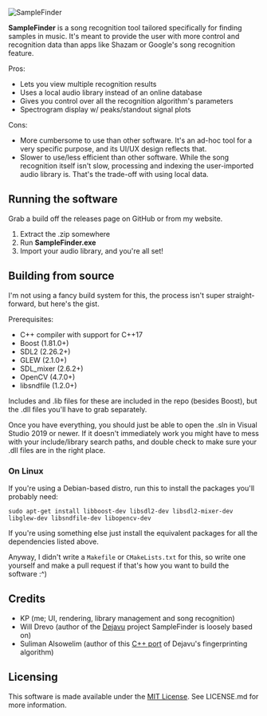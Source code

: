 ![SampleFinder](https://i.imgur.com/OdlPuSU.png)

**SampleFinder** is a song recognition tool tailored specifically for finding samples in music. It's meant to provide the user with more control and recognition data than apps like Shazam or Google's song recognition feature.

Pros:
- Lets you view multiple recognition results
- Uses a local audio library instead of an online database
- Gives you control over all the recognition algorithm's parameters
- Spectrogram display w/ peaks/standout signal plots

Cons:
- More cumbersome to use than other software. It's an ad-hoc tool for a very specific purpose, and its UI/UX design reflects that.
- Slower to use/less efficient than other software. While the song recognition itself isn't slow, processing and indexing the user-imported audio library is. That's the trade-off with using local data.

## Running the software

Grab a build off the releases page on GitHub or from my website.

1. Extract the .zip somewhere
2. Run **SampleFinder.exe**
3. Import your audio library, and you're all set!

## Building from source

I'm not using a fancy build system for this, the process isn't super straight-forward, but here's the gist.

Prerequisites:
- C++ compiler with support for C++17
- Boost (1.81.0+)
- SDL2 (2.26.2+)
- GLEW (2.1.0+)
- SDL_mixer (2.6.2+)
- OpenCV (4.7.0+)
- libsndfile (1.2.0+)

Includes and .lib files for these are included in the repo (besides Boost), but the .dll files you'll have to grab separately.

Once you have everything, you should just be able to open the .sln in Visual Studio 2019 or newer. If it doesn't immediately work you might have to mess with your include/library search paths, and double check to make sure your .dll files are in the right place.

### On Linux

If you're using a Debian-based distro, run this to install the packages you'll probably need:

`sudo apt-get install libboost-dev libsdl2-dev libsdl2-mixer-dev libglew-dev libsndfile-dev libopencv-dev`

If you're using something else just install the equivalent packages for all the dependencies listed above.

Anyway, I didn't write a `Makefile` or `CMakeLists.txt` for this, so write one yourself and make a pull request if that's how you want to build the software :^)

## Credits

- KP (me; UI, rendering, library management and song recognition)
- Will Drevo (author of the [Dejavu](https://github.com/worldveil/dejavu) project SampleFinder is loosely based on)
- Suliman Alsowelim (author of this [C++ port](https://github.com/salsowelim/dejavu_cpp_port) of Dejavu's fingerprinting algorithm)

## Licensing

This software is made available under the [MIT License](https://choosealicense.com/licenses/mit/). See LICENSE.md for more information.
